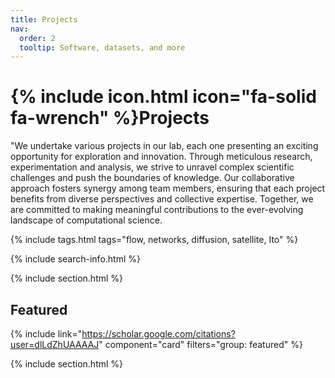 ```yaml
---
title: Projects
nav:
  order: 2
  tooltip: Software, datasets, and more
---
```


# {% include icon.html icon="fa-solid fa-wrench" %}Projects

"We undertake various projects in our lab, each one presenting an exciting opportunity for exploration and innovation. Through meticulous research, experimentation and analysis, we strive to unravel complex scientific challenges and push the boundaries of knowledge. 
Our collaborative approach fosters synergy among team members, ensuring that each project benefits from diverse perspectives and collective expertise. Together, we are committed to making meaningful contributions to the ever-evolving landscape of computational science.

{% include tags.html tags="flow, networks, diffusion, satellite, Ito" %}

{% include search-info.html %}

{% include section.html %}

## Featured

{% include link="https://scholar.google.com/citations?user=dlLdZhUAAAAJ" component="card" filters="group: featured" %}

{% include section.html %}
